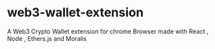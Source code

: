 # web3-wallet-extension
A Web3 Crypto Wallet extension for chrome Browser made with React , Node , Ethers.js and Moralis 
